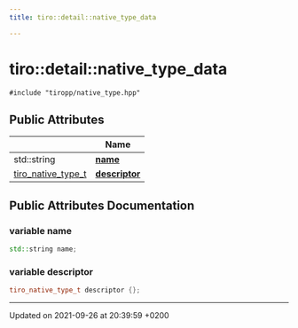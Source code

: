 ```yaml
---
title: tiro::detail::native_type_data

---
```


# tiro::detail::native_type_data






`#include "tiropp/native_type.hpp"`

## Public Attributes

|                | Name           |
| -------------- | -------------- |
| std::string | **[name](/docs/api/classes/structtiro_1_1detail_1_1native__type__data#variable-name)**  |
| [tiro&#95;native&#95;type&#95;t](/docs/api/files/objects&#95;8h#typedef-tiro-native-type-t) | **[descriptor](/docs/api/classes/structtiro_1_1detail_1_1native__type__data#variable-descriptor)**  |

## Public Attributes Documentation

### variable name

```cpp
std::string name;
```


### variable descriptor

```cpp
tiro_native_type_t descriptor {};
```


-------------------------------

Updated on 2021-09-26 at 20:39:59 +0200